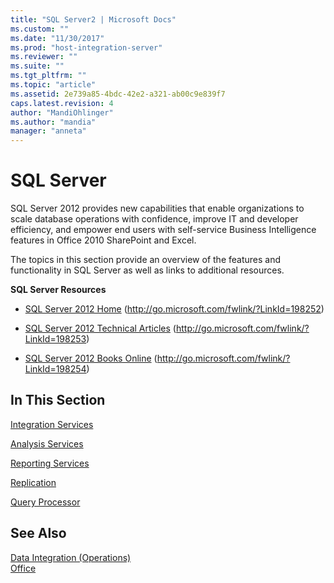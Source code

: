 ```yaml
---
title: "SQL Server2 | Microsoft Docs"
ms.custom: ""
ms.date: "11/30/2017"
ms.prod: "host-integration-server"
ms.reviewer: ""
ms.suite: ""
ms.tgt_pltfrm: ""
ms.topic: "article"
ms.assetid: 2e739a85-4bdc-42e2-a321-ab00c9e839f7
caps.latest.revision: 4
author: "MandiOhlinger"
ms.author: "mandia"
manager: "anneta"
---
```

# SQL Server
SQL Server 2012 provides new capabilities that enable organizations to scale database operations with confidence, improve IT and developer efficiency, and empower end users with self-service Business Intelligence features in Office 2010 SharePoint and Excel.  
  
 The topics in this section provide an overview of the features and functionality in SQL Server as well as links to additional resources.  
  
 **SQL Server Resources**  
  
-   [SQL Server 2012 Home](http://go.microsoft.com/fwlink/?LinkId=198252) (http://go.microsoft.com/fwlink/?LinkId=198252)  
  
-   [SQL Server 2012 Technical Articles](http://go.microsoft.com/fwlink/?LinkId=198253) (http://go.microsoft.com/fwlink/?LinkId=198253)  
  
-   [SQL Server 2012 Books Online](http://go.microsoft.com/fwlink/?LinkId=198254) (http://go.microsoft.com/fwlink/?LinkId=198254)  
  
## In This Section  
 [Integration Services](../core/integration-services1.md)  
  
 [Analysis Services](../core/analysis-services2.md)  
  
 [Reporting Services](../core/reporting-services2.md)  
  
 [Replication](../core/replication1.md)  
  
 [Query Processor](../core/query-processor2.md)  
  
## See Also  
 [Data Integration (Operations)](../HIS2010/data-integration-operations-1.md)   
 [Office](../core/office2.md)